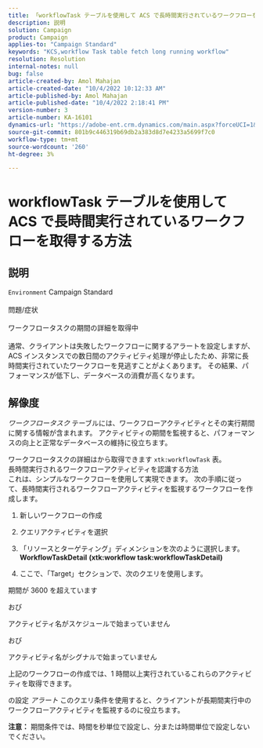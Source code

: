 ```yaml
---
title: 「workflowTask テーブルを使用して ACS で長時間実行されているワークフローを取得する方法」
description: 説明
solution: Campaign
product: Campaign
applies-to: "Campaign Standard"
keywords: "KCS,workflow Task table fetch long running workflow"
resolution: Resolution
internal-notes: null
bug: false
article-created-by: Amol Mahajan
article-created-date: "10/4/2022 10:12:33 AM"
article-published-by: Amol Mahajan
article-published-date: "10/4/2022 2:18:41 PM"
version-number: 3
article-number: KA-16101
dynamics-url: "https://adobe-ent.crm.dynamics.com/main.aspx?forceUCI=1&pagetype=entityrecord&etn=knowledgearticle&id=afd7730a-cd43-ed11-bba2-002248086a73"
source-git-commit: 801b9c446319b69db2a383d8d7e4233a5699f7c0
workflow-type: tm+mt
source-wordcount: '260'
ht-degree: 3%

---
```


# workflowTask テーブルを使用して ACS で長時間実行されているワークフローを取得する方法

## 説明

`Environment`
Campaign Standard
<br><br>問題/症状<br><br>ワークフロータスクの期間の詳細を取得中<br><br>
通常、クライアントは失敗したワークフローに関するアラートを設定しますが、ACS インスタンスでの数日間のアクティビティ処理が停止したため、非常に長時間実行されていたワークフローを見逃すことがよくあります。 その結果、パフォーマンスが低下し、データベースの消費が高くなります。


## 解像度


*ワークフロータスク* テーブルには、ワークフローアクティビティとその実行期間に関する情報が含まれます。 アクティビティの期間を監視すると、パフォーマンスの向上と正常なデータベースの維持に役立ちます。

ワークフロータスクの詳細はから取得できます `xtk:workflowTask` 表。
<br>長時間実行されるワークフローアクティビティを認識する方法<br>
これは、シンプルなワークフローを使用して実現できます。 次の手順に従って、長時間実行されるワークフローアクティビティを監視するワークフローを作成します。

1. 新しいワークフローの作成

2. クエリアクティビティを選択

3. 「リソースとターゲティング」ディメンションを次のように選択します。 <b>WorkflowTaskDetail</b> <b>(xtk:workflow task:workflowTaskDetail)</b>

4. ここで、「Target」セクションで、次のクエリを使用します。

期間が 3600 を超えています

おび

アクティビティ名がスケジュールで始まっていません

おび

アクティビティ名がシグナルで始まっていません



上記のワークフローの作成では、1 時間以上実行されているこれらのアクティビティを取得できます。

の設定 *アラート* このクエリ条件を使用すると、クライアントが長期間実行中のワークフローアクティビティを監視するのに役立ちます。

<b>注意：</b> 期間条件では、時間を秒単位で設定し、分または時間単位で設定しないでください。
